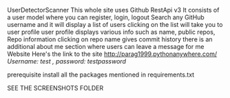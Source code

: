 UserDetectorScanner
This whole site uses Github RestApi v3
It consists of a user model where you can register, login, logout
Search any GitHub username and it will display a list of users
clicking on the list will take you to user profile
user profile displays various info such as name, public repos, Repo information
clicking on repo name gives commit history
there is an additional about me section where users can leave a message for me
Website
Here's the link to the site http://parag1999.pythonanywhere.com/
*Username: test , password: testpassword*

prerequisite
install all the packages mentioned in requirements.txt

SEE THE SCREENSHOTS FOLDER
